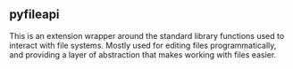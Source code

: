 ## pyfileapi

This is an extension wrapper around the standard library functions used to interact with file systems.
Mostly used for editing files programmatically, and providing a layer of abstraction that makes working with files
easier.
